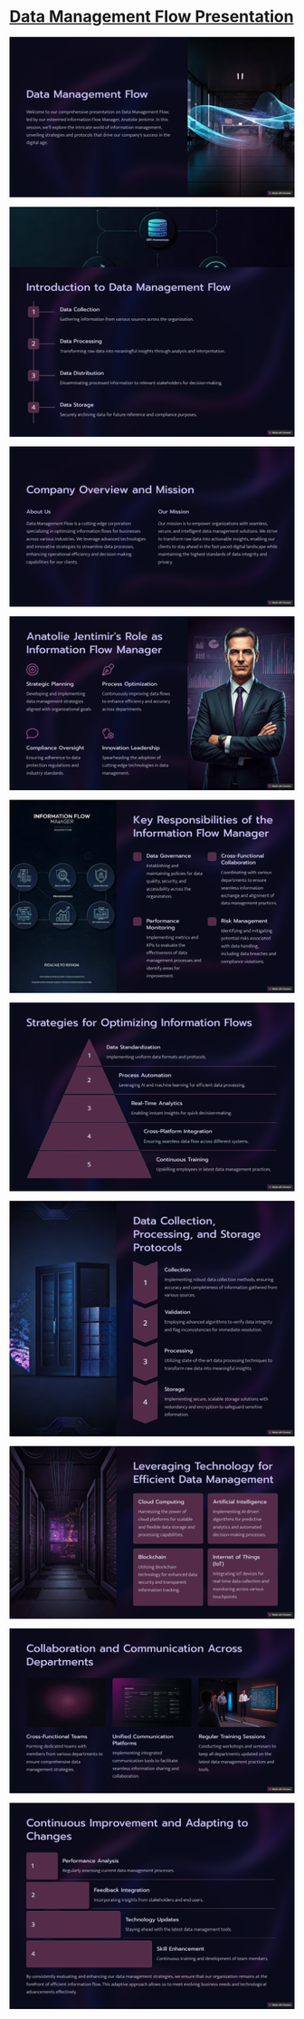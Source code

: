 # [  Data Management Flow Presentation  ](https://data-management-flow-8myu8as.gamma.site/)

![](https://github.com/jentimanatol/Presentation/blob/bc506fe560a1cd273dba62a06b0d370b7019803f/Data_Management_Flow/Screenshots/Data%20Management%20Flow.png)

![](https://github.com/jentimanatol/Presentation/blob/88bb8098353a0aca1459c2f4eada7211f0313994/Data_Management_Flow/Screenshots/2_Introduction%20to%20Data%20Management%20Flow.png)

![](https://github.com/jentimanatol/Presentation/blob/88bb8098353a0aca1459c2f4eada7211f0313994/Data_Management_Flow/Screenshots/3_Company%20Overview%20and%20Mission.png)

![](https://github.com/jentimanatol/Presentation/blob/88bb8098353a0aca1459c2f4eada7211f0313994/Data_Management_Flow/Screenshots/4_Anatolie%20Jentimir's%20Role%20as%20Information%20Flow%20Manager.png)

![](https://github.com/jentimanatol/Presentation/blob/88bb8098353a0aca1459c2f4eada7211f0313994/Data_Management_Flow/Screenshots/5_Key%20Responsibilities%20of%20the%20Information%20Flow%20Manager.png)

![](https://github.com/jentimanatol/Presentation/blob/88bb8098353a0aca1459c2f4eada7211f0313994/Data_Management_Flow/Screenshots/6_Strategies%20for%20Optimizing%20Information%20Flows.png)

![](https://github.com/jentimanatol/Presentation/blob/88bb8098353a0aca1459c2f4eada7211f0313994/Data_Management_Flow/Screenshots/7_Data%20Collection%2C%20Processing%2C%20and%20Storage%20Protocols.png)

![](https://github.com/jentimanatol/Presentation/blob/88bb8098353a0aca1459c2f4eada7211f0313994/Data_Management_Flow/Screenshots/8_Leveraging%20Technology%20for%20Efficient%20Data%20Management.png)

![](https://github.com/jentimanatol/Presentation/blob/88bb8098353a0aca1459c2f4eada7211f0313994/Data_Management_Flow/Screenshots/9_Collaboration%20and%20Communication%20Across%20Departments.png)

![](https://github.com/jentimanatol/Presentation/blob/88bb8098353a0aca1459c2f4eada7211f0313994/Data_Management_Flow/Screenshots/10_Continuous%20Improvement%20and%20Adapting%20to%20Changes.png)





